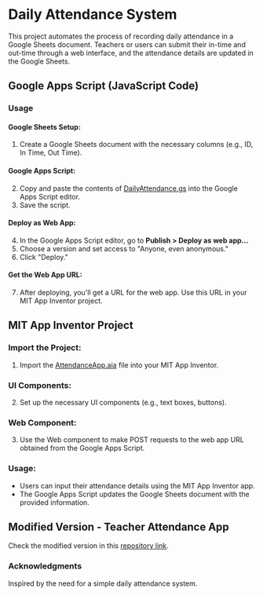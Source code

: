# Daily Attendance System

This project automates the process of recording daily attendance in a Google Sheets document. Teachers or users can submit their in-time and out-time through a web interface, and the attendance details are updated in the Google Sheets.

## Google Apps Script (JavaScript Code)

### Usage

#### Google Sheets Setup:

1. Create a Google Sheets document with the necessary columns (e.g., ID, In Time, Out Time).

#### Google Apps Script:

2. Copy and paste the contents of [DailyAttendance.gs](DailyAttendance.gs) into the Google Apps Script editor.
3. Save the script.

#### Deploy as Web App:

4. In the Google Apps Script editor, go to **Publish > Deploy as web app...**
5. Choose a version and set access to "Anyone, even anonymous."
6. Click "Deploy."

#### Get the Web App URL:

7. After deploying, you'll get a URL for the web app. Use this URL in your MIT App Inventor project.

## MIT App Inventor Project

### Import the Project:

1. Import the [AttendanceApp.aia](AttendanceApp.aia) file into your MIT App Inventor.

### UI Components:

2. Set up the necessary UI components (e.g., text boxes, buttons).

### Web Component:

3. Use the Web component to make POST requests to the web app URL obtained from the Google Apps Script.

### Usage:

- Users can input their attendance details using the MIT App Inventor app.
- The Google Apps Script updates the Google Sheets document with the provided information.

## Modified Version - Teacher Attendance App

Check the modified version in this [repository link](https://github.com/Sudhanshu-Ambastha/Attendance-app-for-Teacher).

### Acknowledgments

Inspired by the need for a simple daily attendance system.
